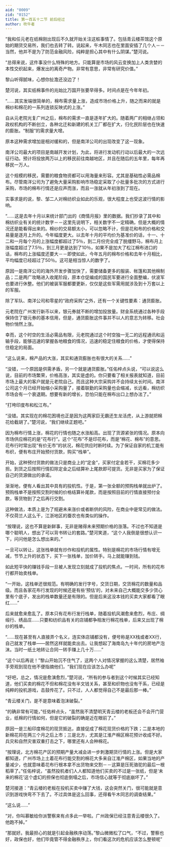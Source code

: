 ```yaml
---
aid: "0009"
zid: "0152"
title: 第一百五十二节 前后经过
author: 吹牛者
---
```


“我和任元老在纸棉刚出现后不久就开始关注这桩事情了。包括青云楼茶馆这个原始的期货交易所，我们也去转了转。说起来，午木同志也在里面安插了几个人－－当然，他并不是为了防范金融风险，纯粹是担心其中有什么阴谋。”楚河说。

“总得来说，这件事没什么特殊的地方。只能算是市场的风云变换加上人类贪婪的本性交织起来，爆发出的离奇产物。非常有意思，非常有研究价值。”

黎山听得腻味，心想你扯澹还没边了！

楚河说，其实纸棉事件的兆始比万国开张要早得多。时间点是在今年年初。

“……其实发端很简单的，棉布需求量上涨，造成市场价格上升，随之而来的就是棉纱和棉花的一系列连锁反映式的上涨。”

自从元老院光复广州之后，棉布的需求一直是逐年扩大的。随着两广的相继占领和政权机构的不断创立，各种北迁和新建的机关工厂都在扩大，归化民阶层也在快速的膨胀。“制服”的需求量大增。

原本这种需求增加是相对缓和的，但是南洋公司的出现改变了这一现象。

南洋公司最大的项目是南越开发计划，为此，将进行发动机行动以后最大的一次远征行动。预计将投放两万以上的移民前往南越地区，并且在随后的五年里，每年再移民一万人。

这个规模的移民，需要的粮食物资都可以用海量来形容。尤其是基础性必需品棉布。尽管南洋公司为了避免大量采购影响市场稳定采取了小批量多批次的方式进行采购，市场的棉布行情还是应声而涨，而且一涨就从年初涨到了现在。

实事求是的说，黎、邹二人对棉纺织业如此的乐观，很大程度上也受这波行情的影响。

“……这是去年十月以来统计部门出的《商情月报》里的数据。我们抄录了其中和棉纺织业有关的统计数字－－这里先说明下，相关数字不一定精确，但是大概的情况还是能看得出来的。棉纱的交易额太小，可以忽略不计，但是花和布的价格和交易量是逐月上升的。今年幅度更大。以去年十月的平均价为基准价的话，十一、十二和一月每个月的上涨幅度都超过了5％，到二月份完全成了脱缰野马，棉布月上涨幅度超过了7.5％，到三月更是达到了10％，如果不是加大了松江棉布进口的话，棉布的上涨幅度还要大－－即使如此，今年五月的棉布价格和去年十月相比，平均幅度已经超过了50％。这可是相当惊人的数字了。

原因一是南洋公司的海外开发步骤加快了，需要储备更多的服装、帐篷和其他棉制品；二是两广攻略进入收尾阶段，原本仓促编成的国民军要进行全面整编，伏波军也要进行休整。他们的被装军服都要更新，仅仅是这些军需用就涉及到十万套以上的军服。

除了军队、南洋公司和零星的“政府采购”之外，还有一个关键性要素：通货膨胀。

元老院在广州发行新币以来，银元券就不断的增加投放量。财金系统通过各种手段保持住了银元券的基本信用，但是，通货膨胀这件事并不以人的意志为转移。社会物价悄然上涨。

幸而，这个时空的生活必需品有限，元老院通过这个时空独一无二的远程通讯和运输手段，能够迅速的掌握各地粮食的情况，迅速的稳定住粮食的价格，才使得保持住稳定的局面。

“这么说来，棉产品的大涨，其实和通货膨胀也有很大的关系……”

“没错，一个原因是供需矛盾，另一个就是通货膨胀。”任佑梓点头说，“可以说这么说，目前的市场繁荣，价格高涨，其实是虚的。你只要看了相关报表就知道，目前市场上最大的客户就是元老院自己。而且这种大宗采购并不会持续太长时间。南洋公司这个月已经开始缩小采购量了，接着联勤的采购量也会缩减，长远看，棉纺织市场会有一个衰退期。想要有新的增长，恐怕只能在棉布出口上想办法了。”

“打垮印度布和松江布。”

“没错。其实现在的棉花困境也正是因为这两家巨无霸还生龙活虎，从上游就把棉花给截胡了。”楚河说，“我们继续正题吧。”

因为棉布行情上涨，棉花的行情也随之水涨船高。出现了货源紧张的情况。原本向市场供应棉花的是“花布行”。这个“花布”不是印花布，而是“棉花、棉布”的意思。花布行时常出现“有价无市”的状况，棉花供应时断时续。为了保证自家的机工能有布织，便有布庄开始预付货款，购买“栈单”。

开始，这种预付货款的做法只是商业上的“定金”，买家付定金若干，买棉花多少担。到货之后按照行情扣除定金之后结算补上尾款即可提货。无非是买家为了保证自己的货源做出的承诺。

渐渐地，便有人看出其中具有的投机性。于是，第一张全额的预购栈单就出炉了。预购栈单不是按照交割时候的价格结算补尾款，而是按照目前的行情直接预付全款，等货物到了之后再行交割。

这种做法，本质上是为了规避未来涨价或者断供的风险，在商业中是常见的做法。不仅荷兰人这么干，江浙地区的蚕农也有类似的操作。

“按理说，这也不算是新鲜事，无非是赌得未来预期价格的涨落。不过也不知道是哪个聪明人，想出了可以背书转让的套路。”楚河笑道，“这个人我倒是很想认识一下，问问他是怎么想出来的。”

一旦可以转让，这张栈单就有炒作和投机的属性。特别是棉花的市场行情有增无减，节节上升的状态下，买下一张栈单，加价转手。马上就能赚到钱。

如此短平快的赚钱手段一旦被人发现立刻就成了投机的焦点。一时间，所有的花布行都开始卖栈单。

“一开始，这栈单还很规范。有明确的发行字号，交货日期，交货棉花的数量和品级。而且各家花布行发现的时候还是有些‘预估’的，对未来自己大概能交多少货心里有个底子，发出的栈单数量还是有限的。但是后来这没本钱的买卖大家都看了眼红……”

后来就愈来愈乱了。原本只有花布行发行栈单，随着投机风潮愈来愈烈，布庄、绸缎行、绣品庄……只要和纺织品有关的店铺都争相发行棉花栈单，后来又出现了棉纱的栈单。

“……现在甚至有人直接弄个名义，连实体店铺都没有，便号称是XX栈或者XX行，自己就发了栈单――居然这样就能卖出去。让我想起了海南岛九十年代的房地产泡沫。当时一纸土地转让合同一转手赚上几十万……”



“这个以后再说！”黎山开始沉不住气了，这两个人对情况掌握的这么清楚，居然袖手旁观到现在他不便指摘他们，“我们现在应该怎么办呢”

“好吧，总之，情况是愈演愈烈，”楚河说，“所有的参与者到这个时候其实已经知道，他们买卖的棉花不但和棉花没有半文钱关系，甚至和织物也没有干系，已经是纯粹的投机游戏，击鼓传花了。只不过，人人都觉得自己不是最后那一棒。”

“青云楼关门，是不是意味着泡沫破裂。”

“的确非常有可能，”任佑梓点头，“虽然我不清楚明天青云楼的老板还会不会开门营业，纸棉的行情如何，但是它的破裂的确是近在眼前了。”

原因一是三船印度棉花的现货抵达，直接促成了棉花现货价格的下跌；二是本地的新棉花将在两三个月之后上市；三是北方，尤其是江淮产棉区棉花预计收成不好。兵灾和自然灾害双重打击之下，哪里还有人会种棉花。

“按理说，北方棉花产区的预期产量大减会进一步刺激期货行情的上涨。但是大家都知道，广州市场上土着花布行能交割的棉花大多来自江淮产棉区，如果当地的产量减少，也就意味着花布行根本拿不出货物来交割－－这算是压死骆驼的最后一根稻草了。”任佑梓说，“虽然投机者们人人都知道他们买卖的不过是一张纸，但是‘未来的棉花’这个虚幻的担保也彻底倒塌之后，市场信心就等于彻底崩坏了。”

楚河接道：“青云楼的老板在投机买卖中赚了大钱，这会突然关门，很可能就是意识到游戏快弯不下去了。不过具体是这么回事，还得看午木同志的调查结果。”

“这么说……”

“对，你叫慕敏给你派警察来有点多此一举啦。广州政保已经注意青云楼很久了。他跑不掉。”

“那就好。我最担心的就是引起金融秩序动荡。”黎山微微松了口气，“不过，警察也好，政保也好，他们毕竟管不得金融秩序上，你们看这次的危机应该怎么整顿呢”

